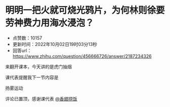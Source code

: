 # 明明一把火就可烧光鸦片，为何林则徐要劳神费力用海水浸泡？
- 点赞数：10157
- 更新时间：2022年10月02日19时03分13秒
- 回答url：https://www.zhihu.com/question/456666726/answer/2187234326
<body>
 <p data-pid="sp_FJu8D">来翻开课本，今天讲的是虎门抽烟</p>
 <p data-pid="NcASm_Uv">课代表提醒我下一节内容是</p>
 <p data-pid="AWmurd3B">扬雾运动</p>
 <p data-pid="UtrjSZuc">评论已置顶，感谢课代表 <a class="member_mention" href="https://www.zhihu.com/people/88b23f15e9648d01a9465c10b375c45a" data-hash="88b23f15e9648d01a9465c10b375c45a" data-hovercard="p$b$88b23f15e9648d01a9465c10b375c45a">@香翅捞饭</a></p>
</body>